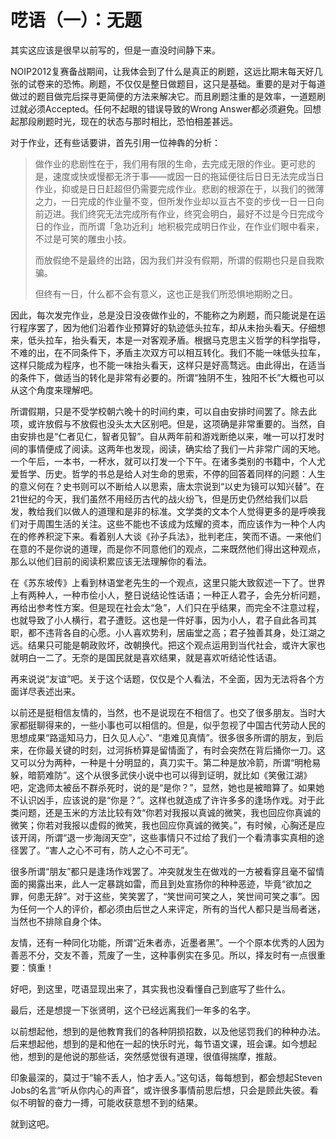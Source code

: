 # 呓语（一）：无题


其实这应该是很早以前写的，但是一直没时间静下来。

NOIP2012复赛备战期间，让我体会到了什么是真正的刷题，这远比期末每天好几张的试卷来的恐怖。刷题，不仅仅是整日做题目，这只是基础。重要的是对于每道做过的题目做完后探寻更简便的方法来解决它。而且刷题注重的是效率，一道题刷过就必须Accepted。任何不起眼的错误导致的Wrong Answer都必须避免。回想起那段刷题时光，现在的状态与那时相比，恐怕相差甚远。

对于作业，还有些话要讲，首先引用一位神犇的分析：

>做作业的悲剧性在于，我们用有限的生命，去完成无限的作业。更可悲的是，速度或快或慢都无济于事——或因一日的拖延便往后日日无法完成当日作业，抑或是日日赶超但仍需要完成作业。悲剧的根源在于，以我们的微薄之力，一日完成的作业量不变，但所发作业却以亘古不变的步伐一日一日向前迈进。我们终究无法完成所有作业，终究会明白，最好不过是今日完成今日的作业，而所谓「急功近利」地积极完成明日作业，在作业们眼中看来，不过是可笑的雕虫小技。
>
>而放假绝不是最终的出路，因为我们并没有假期，所谓的假期也只是自我欺骗。
>
>但终有一日，什么都不会有意义，这也正是我们所恐惧地期盼之日。

因此，每次发完作业，总是没日没夜做作业的，不能称之为刷题，而只能说是在运行程序罢了，因为他们沿着作业预算好的轨迹低头拉车，却从未抬头看天。仔细想来，低头拉车，抬头看天，本是一对客观矛盾。根据马克思主义哲学的科学指导，不难的出，在不同条件下，矛盾主次双方可以相互转化。我们不能一味低头拉车，这样只能成为程序，也不能一味抬头看天，这样只是好高骛远。由此得出，在适当的条件下，做适当的转化是非常有必要的。所谓“独阴不生，独阳不长”大概也可以从这个角度来理解吧。

所谓假期，只是不受学校朝六晚十的时间约束，可以自由安排时间罢了。除去此项，或许放假与不放假也没头太大区别吧。但是，这项确是非常重要的。当然，自由安排也是“仁者见仁，智者见智”。自从两年前和游戏断绝以来，唯一可以打发时间的事情便成了阅读。这两年也发现，阅读，确实给了我们一片非常广阔的天地。一个午后，一本书，一杯水，就可以打发一个下午。在诸多类别的书籍中，个人尤爱哲学、历史。哲学的书总是给人对生命的思索，不停的回答着同样的问题：人生的意义何在？史书则可以不断给人以思索，唐太宗说到“以史为镜可以知兴替”。在21世纪的今天，我们虽然不用经历古代的战火纷飞，但是历史仍然给我们以启发，教给我们以做人的道理和是非的标准。文学类的文本个人觉得更多的是呼唤我们对于周围生活的关注。这些不能也不该成为炫耀的资本，而应该作为一种个人内在的修养积淀下来。看着别人大谈《孙子兵法》，批判老庄，笑而不语。一来他们在意的不是你说的道理，而是你不同意他们的观点，二来既然他们得出这种观点，那么以他们目前的阅读积累应该无法理解你的看法。

在《苏东坡传》上看到林语堂老先生的一个观点，这里只能大致叙述一下了。世界上有两种人，一种市侩小人，整日说结论性话语；一种正人君子，会先分析问题，再给出参考性方案。但是现在社会太“急”，人们只在乎结果，而完全不注意过程，也就导致了小人横行，君子遭贬。这也是一件好事，因为小人，君子自此各司其职，都不违背各自的心愿。小人喜欢势利，居庙堂之高；君子独善其身，处江湖之远。结果只可能是朝政败坏，改朝换代。把这个观点运用到当代社会，或许大家也就明白一二了。无奈的是国民就是喜欢结果，就是喜欢听结论性话语。

再来说说“友谊”吧。关于这个话题，仅仅是个人看法，不全面，因为无法将各个方面详尽表述出来。

以前还是挺相信友情的，当然，也不是说现在不相信了。也交了很多朋友。当时大家都挺聊得来的，一些小事也可以相信的。但是，似乎忽视了中国古代劳动人民的思想成果“路遥知马力，日久见人心”、“患难见真情”。很多很多所谓的朋友，到后来，在你最关键的时刻，过河拆桥算是留情面了，有时会突然在背后捅你一刀。这又可以分为两种，一种是十分明显的，真刀实干。第二种是放冷箭，所谓“明枪易躲，暗箭难防”。这个从很多武侠小说中也可以得到证明，就比如《笑傲江湖》吧，定逸师太被岳不群杀死时，说的是“是你？”，显然，她也是被暗算了。如果她不认识凶手，应该说的是“你是？”。这样也就造成了许许多多的逢场作戏。对于此类问题，还是玉米的方法比较有效“你若对我报以真诚的微笑，我也回应你真诚的微笑；你若对我报以虚假的微笑，我也回应你真诚的微笑。”，有时候，心胸还是应该开阔，所谓“退一步海阔天空”，这些事情只不过给了我们一个看清事实真相的途径罢了。“害人之心不可有，防人之心不可无”。

很多所谓“朋友”都只是逢场作戏罢了。冲突就发生在做戏的一方被看穿且毫不留情面的揭露出来，此人一定暴跳如雷，而且到处宣扬你的种种恶迹，毕竟“欲加之罪，何患无辞”。对于这些，笑笑罢了，“笑世间可笑之人，笑世间可笑之事”。因为任何一个人的评价，都必须由后世之人来评定，所有的当代人都只是当局者迷，当然也不排除自身个体。

友情，还有一种同化功能，所谓“近朱者赤，近墨者黑”。一个个原本优秀的人因为善恶不分，交友不善，荒废了一生，这种事例实在多见。所以，择友时有一点很重要：慎重！

好吧，到这里，呓语显现出来了，其实我也没看懂自己到底写了些什么。

最后，还是想提一下张贤明，这个已经远离我们一年多的名字。

以前想起他，想到的是他教育我们的各种阴损招数，以及他惩罚我们的种种办法。后来想起他，想到的是和他在一起的快乐时光，每节语文课，班会课。如今想起他，想到的是他说的那些话，突然感觉很有道理，很值得揣摩，推敲。

印象最深的，莫过于“输不丢人，怕才丢人。”这句话，每每想到，都会想起Steven Jobs的名言“听从你内心的声音”，或许很多事情前思后想，只会是顾此失彼。看似不明智的奋力一搏，可能收获意想不到的结果。

就到这吧。
